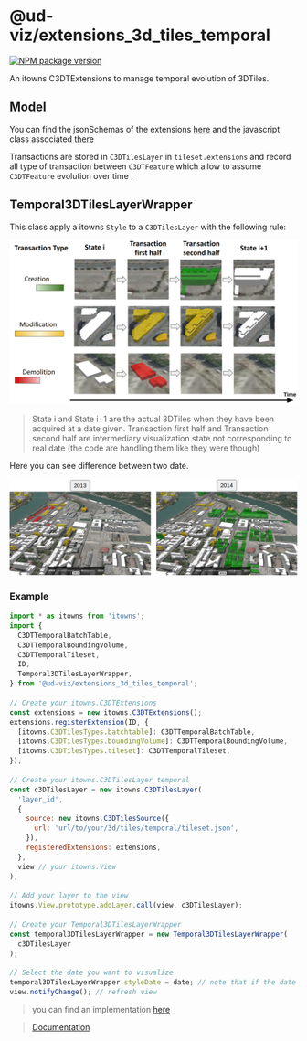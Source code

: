 # @ud-viz/extensions_3d_tiles_temporal

[![NPM package version](https://badgen.net/npm/v/@ud-viz/extensions_3d_tiles_temporal)](https://npmjs.com/package/@ud-viz/extensions_3d_tiles_temporal)

An itowns C3DTExtensions to manage temporal evolution of 3DTiles.

## Model

You can find the jsonSchemas of the extensions [here](./src/model/jsonSchemas/) and the javascript class associated [there](./src/model/)

Transactions are stored in `C3DTilesLayer` in `tileset.extensions` and record all type of transaction between `C3DTFeature` which allow to assume `C3DTFeature` evolution over time .

## Temporal3DTilesLayerWrapper

This class apply a itowns `Style` to a `C3DTilesLayer` with the following rule:

![visu transactions](./img/visu-transactions.png)

> State i and State i+1 are the actual 3DTiles when they have been acquired at a date given. Transaction first half and Transaction second half are intermediary visualization state not corresponding to real date (the code are handling them like they were though)

Here you can see difference between two date.

![visu 2013 2014](./img/visu-2013-2014.png)

### Example

```js
import * as itowns from 'itowns';
import {
  C3DTTemporalBatchTable,
  C3DTTemporalBoundingVolume,
  C3DTTemporalTileset,
  ID,
  Temporal3DTilesLayerWrapper,
} from '@ud-viz/extensions_3d_tiles_temporal';

// Create your itowns.C3DTExtensions
const extensions = new itowns.C3DTExtensions();
extensions.registerExtension(ID, {
  [itowns.C3DTilesTypes.batchtable]: C3DTTemporalBatchTable,
  [itowns.C3DTilesTypes.boundingVolume]: C3DTTemporalBoundingVolume,
  [itowns.C3DTilesTypes.tileset]: C3DTTemporalTileset,
});

// Create your itowns.C3DTilesLayer temporal
const c3DTilesLayer = new itowns.C3DTilesLayer(
  'layer_id',
  {
    source: new itowns.C3DTilesSource({
      url: 'url/to/your/3d/tiles/temporal/tileset.json',
    }),
    registeredExtensions: extensions,
  },
  view // your itowns.View
);

// Add your layer to the view
itowns.View.prototype.addLayer.call(view, c3DTilesLayer);

// Create your Temporal3DTilesLayerWrapper
const temporal3DTilesLayerWrapper = new Temporal3DTilesLayerWrapper(
  c3DTilesLayer
);

// Select the date you want to visualize
temporal3DTilesLayerWrapper.styleDate = date; // note that if the date does not exists in 3DTiles it will select the closer one
view.notifyChange(); // refresh view
```

> you can find an implementation [here](https://github.com/VCityTeam/UD-Viz/blob/master/examples/extensions_3d_tiles_temporal.html)

> [Documentation](https://vcityteam.github.io/UD-Viz/html/extensions_3d_tiles_temporal/)